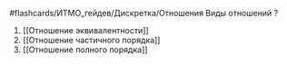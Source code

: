 #flashcards/ИТМО_гейдев/Дискретка/Отношения
Виды отношений
?
1. [[Отношение эквивалентности]]
2. [[Отношение частичного порядка]]
3. [[Отношение полного порядка]]
